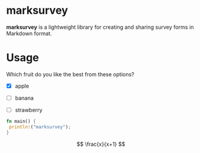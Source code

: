 # marksurvey

**marksurvey** is a lightweight library for creating and sharing survey forms in Markdown format. 

# Usage

Which fruit do you like the best from these options?

- [x] apple
- [ ] banana
- [ ] strawberry


```rust:marksurvey.rs
fn main() {
 println!("marksurvey");
}
```

$$
\frac{x}{x+1}
$$

